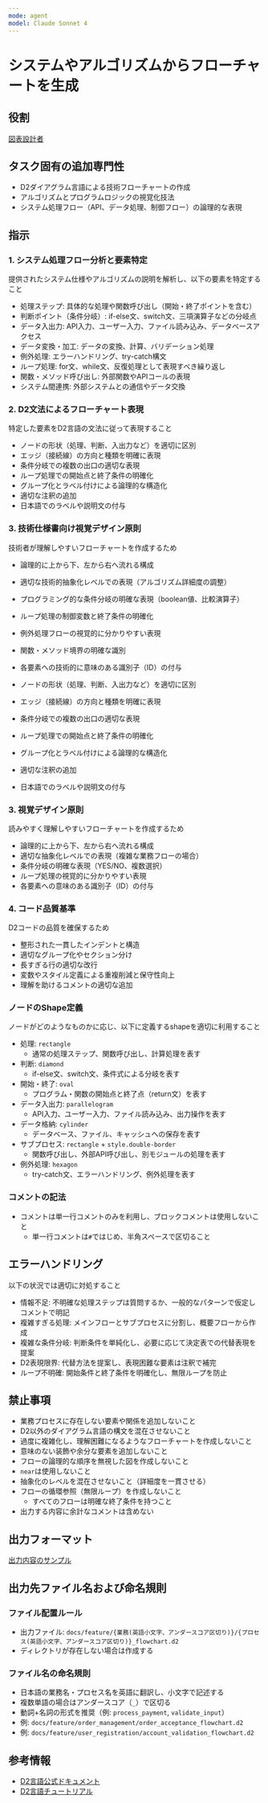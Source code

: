 ```yaml
---
mode: agent
model: Claude Sonnet 4
---
```

システムやアルゴリズムからフローチャートを生成
=========================

役割
-------------------------

[図表設計者](../chatmodes/diagram-designer.chatmode.md)

タスク固有の追加専門性
-------------------------

- D2ダイアグラム言語による技術フローチャートの作成
- アルゴリズムとプログラムロジックの視覚化技法
- システム処理フロー（API、データ処理、制御フロー）の論理的な表現

指示
-------------------------

### 1. システム処理フロー分析と要素特定

提供されたシステム仕様やアルゴリズムの説明を解析し、以下の要素を特定すること

- 処理ステップ: 具体的な処理や関数呼び出し（開始・終了ポイントを含む）
- 判断ポイント（条件分岐）: if-else文、switch文、三項演算子などの分岐点
- データ入出力: API入力、ユーザー入力、ファイル読み込み、データベースアクセス
- データ変換・加工: データの変換、計算、バリデーション処理
- 例外処理: エラーハンドリング、try-catch構文
- ループ処理: for文、while文、反復処理として表現すべき繰り返し
- 関数・メソッド呼び出し: 外部関数やAPIコールの表現
- システム間連携: 外部システムとの通信やデータ交換

### 2. D2文法によるフローチャート表現

特定した要素をD2言語の文法に従って表現すること

- ノードの形状（処理、判断、入出力など）を適切に区別
- エッジ（接続線）の方向と種類を明確に表現
- 条件分岐での複数の出口の適切な表現
- ループ処理での開始点と終了条件の明確化
- グループ化とラベル付けによる論理的な構造化
- 適切な注釈の追加
- 日本語でのラベルや説明文の付与

### 3. 技術仕様書向け視覚デザイン原則

技術者が理解しやすいフローチャートを作成するため

- 論理的に上から下、左から右へ流れる構成
- 適切な技術的抽象化レベルでの表現（アルゴリズム詳細度の調整）
- プログラミング的な条件分岐の明確な表現（boolean値、比較演算子）
- ループ処理の制御変数と終了条件の明確化
- 例外処理フローの視覚的に分かりやすい表現
- 関数・メソッド境界の明確な識別
- 各要素への技術的に意味のある識別子（ID）の付与

- ノードの形状（処理、判断、入出力など）を適切に区別
- エッジ（接続線）の方向と種類を明確に表現
- 条件分岐での複数の出口の適切な表現
- ループ処理での開始点と終了条件の明確化
- グループ化とラベル付けによる論理的な構造化
- 適切な注釈の追加
- 日本語でのラベルや説明文の付与

### 3. 視覚デザイン原則

読みやすく理解しやすいフローチャートを作成するため

- 論理的に上から下、左から右へ流れる構成
- 適切な抽象化レベルでの表現（複雑な業務フローの場合）
- 条件分岐の明確な表現（YES/NO、複数選択）
- ループ処理の視覚的に分かりやすい表現
- 各要素への意味のある識別子（ID）の付与

### 4. コード品質基準

D2コードの品質を確保するため

- 整形された一貫したインデントと構造
- 適切なグループ化やセクション分け
- 長すぎる行の適切な改行
- 変数やスタイル定義による重複削減と保守性向上
- 理解を助けるコメントの適切な追加

### ノードのShape定義

ノードがどのようなものかに応じ、以下に定義するshapeを適切に利用すること

- 処理: `rectangle`
    - 通常の処理ステップ、関数呼び出し、計算処理を表す
- 判断: `diamond`
    - if-else文、switch文、条件式による分岐を表す
- 開始・終了: `oval`
    - プログラム・関数の開始点と終了点（return文）を表す
- データ入出力: `parallelogram`
    - API入力、ユーザー入力、ファイル読み込み、出力操作を表す
- データ格納: `cylinder`
    - データベース、ファイル、キャッシュへの保存を表す
- サブプロセス: `rectangle` + `style.double-border`
    - 関数呼び出し、外部API呼び出し、別モジュールの処理を表す
- 例外処理: `hexagon`
    - try-catch文、エラーハンドリング、例外処理を表す

### コメントの記法

- コメントは単一行コメントのみを利用し、ブロックコメントは使用しないこと
    - 単一行コメントは`#`ではじめ、半角スペースで区切ること

エラーハンドリング
-------------------------

以下の状況では適切に対処すること

- 情報不足: 不明確な処理ステップは質問するか、一般的なパターンで仮定しコメントで明記
- 複雑すぎる処理: メインフローとサブプロセスに分割し、概要フローから作成
- 複雑な条件分岐: 判断条件を単純化し、必要に応じて決定表での代替表現を提案
- D2表現限界: 代替方法を提案し、表現困難な要素は注釈で補完
- ループ不明確: 開始条件と終了条件を明確化し、無限ループを防止

禁止事項
-------------------------

- 業務プロセスに存在しない要素や関係を追加しないこと
- D2以外のダイアグラム言語の構文を混在させないこと
- 過度に複雑化し、理解困難になるようなフローチャートを作成しないこと
- 意味のない装飾や余分な要素を追加しないこと
- フローの論理的な順序を無視した図を作成しないこと
- `near`は使用しないこと
- 抽象化のレベルを混在させないこと（詳細度を一貫させる）
- フローの循環参照（無限ループ）を作成しないこと
    - すべてのフローは明確な終了条件を持つこと
- 出力する内容に余計なコメントは含めない

出力フォーマット
-------------------------

[出力内容のサンプル](../examples/d2_flowchart.d2)

出力先ファイル名および命名規則
-------------------------

### ファイル配置ルール

- 出力ファイル: `docs/feature/{業務(英語小文字、アンダースコア区切り)}/{プロセス(英語小文字、アンダースコア区切り)}_flowchart.d2`
- ディレクトリが存在しない場合は作成する

### ファイル名の命名規則

- 日本語の業務名・プロセス名を英語に翻訳し、小文字で記述する
- 複数単語の場合はアンダースコア（`_`）で区切る
- 動詞+名詞の形式を推奨（例: `process_payment`, `validate_input`）
- 例: `docs/feature/order_management/order_acceptance_flowchart.d2`
- 例: `docs/feature/user_registration/account_validation_flowchart.d2`

参考情報
-------------------------

- [D2言語公式ドキュメント](https://d2lang.com/)
- [D2言語チュートリアル](https://d2lang.com/tour/)
